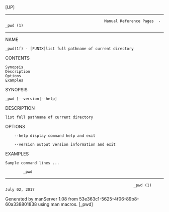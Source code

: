 [UP]

-----------------------------------------------------------------------------------------------------------------------------------
                                                Manual Reference Pages  - _pwd (1)
-----------------------------------------------------------------------------------------------------------------------------------
                                                                 
NAME

    _pwd(1f) - [FUNIX]list full pathname of current directory

CONTENTS

    Synopsis
    Description
    Options
    Examples

SYNOPSIS

    _pwd [--version|--help]

DESCRIPTION

    list full pathname of current directory

OPTIONS

        --help display command help and exit

        --version output version information and exit

EXAMPLES

    Sample command lines ...

            _pwd

-----------------------------------------------------------------------------------------------------------------------------------

                                                             _pwd (1)                                                 July 02, 2017

Generated by manServer 1.08 from 53e363c1-5625-4f06-89b8-60a338801838 using man macros.
                                                              [_pwd]
